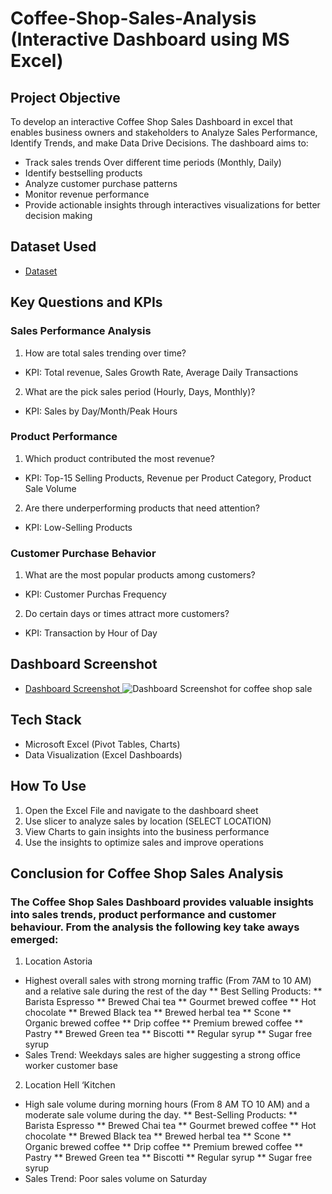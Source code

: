 # Coffee-Shop-Sales-Analysis (Interactive Dashboard using MS Excel)
## Project Objective
To develop an interactive Coffee Shop Sales Dashboard in excel that enables business owners and stakeholders to Analyze Sales Performance, Identify Trends, and make Data Drive Decisions. The dashboard aims to:
* Track sales trends Over different time periods (Monthly, Daily)
* Identify bestselling products
* Analyze customer purchase patterns
* Monitor revenue performance
* Provide actionable insights through interactives visualizations for better decision making

## Dataset Used
- <a href = "https://github.com/MuguroNgugi/Data-Analysis-Dashboard/blob/main/Coffee%20Shop%20Sales.xlsx"> Dataset </a>

## Key Questions and KPIs
### Sales Performance Analysis
1. How are total sales trending over time? 
* KPI: Total revenue, Sales Growth Rate, Average Daily Transactions 
2. What are the pick sales period (Hourly, Days, Monthly)?
* KPI: Sales by Day/Month/Peak Hours

### Product Performance
1. Which product contributed the most revenue?
* KPI: Top-15 Selling Products, Revenue per Product Category, Product Sale Volume
2. Are there underperforming products that need attention?
* KPI: Low-Selling Products

### Customer Purchase Behavior
1. What are the most popular products among customers?
* KPI: Customer Purchas Frequency
2. Do certain days or times attract more customers?
* KPI: Transaction by Hour of Day

## Dashboard Screenshot
- <a href = "https://github.com/MuguroNgugi/Data-Analysis-Dashboard/blob/main/Dashboard%20Screenshot%20for%20coffee%20shop%20sale.png"> Dashboard Screenshot </a>
![Dashboard Screenshot for coffee shop sale](https://github.com/user-attachments/assets/1544c92c-c451-47f1-83a7-3716f4a5b451)


## Tech Stack
* Microsoft Excel (Pivot Tables, Charts)
* Data Visualization (Excel Dashboards)

## How To Use
1. Open the Excel File and navigate to the dashboard sheet
2. Use slicer to analyze sales by location (SELECT LOCATION)
3. View Charts to gain insights into the business performance
4. Use the insights to optimize sales and improve operations

## Conclusion for Coffee Shop Sales Analysis
### The Coffee Shop Sales Dashboard provides valuable insights into sales trends, product performance and customer behaviour. From the analysis the following key take aways emerged:
1. Location Astoria
* Highest overall sales with strong morning traffic (From 7AM to 10 AM) and a relative sale during the rest of the day
** Best Selling Products: 
** Barista Espresso
** Brewed Chai tea
** Gourmet brewed coffee
** Hot chocolate
** Brewed Black tea
** Brewed herbal tea
** Scone
** Organic brewed coffee
** Drip coffee
** Premium brewed coffee
** Pastry
** Brewed Green tea
** Biscotti
** Regular syrup
** Sugar free syrup
* Sales Trend: Weekdays sales are higher suggesting a strong office worker customer base

2. Location Hell ‘Kitchen
* High sale volume during morning hours (From 8 AM TO 10 AM) and a moderate sale volume during the day.
** Best-Selling Products: 
** Barista Espresso
** Brewed Chai tea
** Gourmet brewed coffee
** Hot chocolate
** Brewed Black tea
** Brewed herbal tea
** Scone
** Organic brewed coffee
** Drip coffee
** Premium brewed coffee
** Pastry
** Brewed Green tea
** Biscotti
** Regular syrup
** Sugar free syrup
* Sales Trend: Poor sales volume on Saturday








